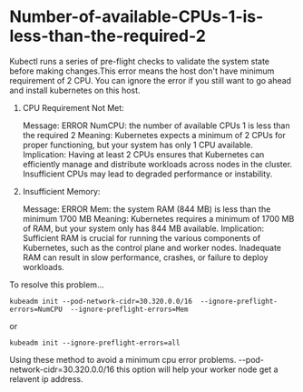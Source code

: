 # Number-of-available-CPUs-1-is-less-than-the-required-2
Kubectl runs a series of pre-flight checks to validate the system state before making changes.This error means the host don't have minimum requirement of 2 CPU.
You can ignore the error if you still want to go ahead and install kubernetes on this host.

1. CPU Requirement Not Met:

    Message: ERROR NumCPU: the number of available CPUs 1 is less than the required 2
    Meaning: Kubernetes expects a minimum of 2 CPUs for proper functioning, but your system has only 1 CPU available.
    Implication: Having at least 2 CPUs ensures that Kubernetes can efficiently manage and distribute workloads across nodes in the cluster.
                Insufficient CPUs may lead to degraded performance or instability.

2. Insufficient Memory:

    Message: ERROR Mem: the system RAM (844 MB) is less than the minimum 1700 MB
    Meaning: Kubernetes requires a minimum of 1700 MB of RAM, but your system only has 844 MB available.
    Implication: Sufficient RAM is crucial for running the various components of Kubernetes, such as the control plane and worker nodes.
                Inadequate RAM can result in slow performance, crashes, or failure to deploy workloads.


To resolve this problem...

    kubeadm init --pod-network-cidr=30.320.0.0/16  --ignore-preflight-errors=NumCPU  --ignore-preflight-errors=Mem

  or

    kubeadm init --ignore-preflight-errors=all

Using these method to avoid a minimum cpu error problems. --pod-network-cidr=30.320.0.0/16 this option will help your worker node get a relavent ip address.








